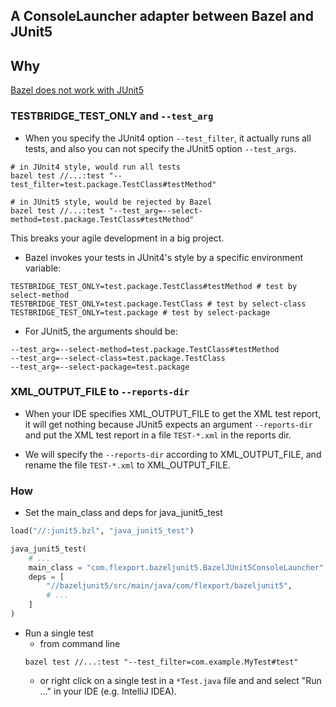 A ConsoleLauncher adapter between Bazel and JUnit5
---

## Why
[Bazel does not work with JUnit5](https://github.com/bazelbuild/bazel/issues/6681)
### TESTBRIDGE_TEST_ONLY and `--test_arg`
* When you specify the JUnit4 option `--test_filter`, it actually runs all tests,
and also you can not specify the JUnit5 option `--test_args`.
```shell script
# in JUnit4 style, would run all tests
bazel test //...:test "--test_filter=test.package.TestClass#testMethod"

# in JUnit5 style, would be rejected by Bazel
bazel test //...:test "--test_arg=--select-method=test.package.TestClass#testMethod"
```
This breaks your agile development in a big project.

* Bazel invokes your tests in JUnit4's style by a specific environment variable:
```shell script
TESTBRIDGE_TEST_ONLY=test.package.TestClass#testMethod # test by select-method
TESTBRIDGE_TEST_ONLY=test.package.TestClass # test by select-class
TESTBRIDGE_TEST_ONLY=test.package # test by select-package
```

* For JUnit5, the arguments should be:
```shell script
--test_arg=--select-method=test.package.TestClass#testMethod
--test_arg=--select-class=test.package.TestClass
--test_arg=--select-package=test.package
```

### XML_OUTPUT_FILE to `--reports-dir`
* When your IDE specifies XML_OUTPUT_FILE to get the XML test report,
it will get nothing because JUnit5 expects an argument `--reports-dir`
and put the XML test report in a file `TEST-*.xml` in the reports dir.

* We will specify the `--reports-dir` according to XML_OUTPUT_FILE,
and rename the file `TEST-*.xml` to XML_OUTPUT_FILE.

### How
* Set the main_class and deps for java_junit5_test
```python
load("//:junit5.bzl", "java_junit5_test")

java_junit5_test(
    # ...
    main_class = "com.flexport.bazeljunit5.BazelJUnit5ConsoleLauncher",
    deps = [
        "//bazeljunit5/src/main/java/com/flexport/bazeljunit5",
        # ...
    ]
)
```
* Run a single test
  * from command line
  ```shell script
  bazel test //...:test "--test_filter=com.example.MyTest#test"
  ```
  * or right click  on a single test in a `*Test.java` file and and select "Run ..." in your IDE (e.g. IntelliJ IDEA).
